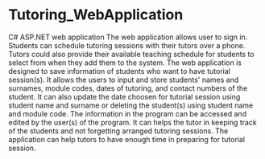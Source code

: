 # Tutoring_WebApplication
C# ASP.NET web application
The web application allows user to sign in.
Students can schedule tutoring sessions with their tutors over a phone. 
Tutors could also provide their available teaching schedule for students to select from when they add them to the system.
The web application is designed to save information of students who want to have tutorial session(s).
It allows the users to input and store students' names and surnames, module codes, dates of tutoring, and contact numbers of the student.
It can also update the date choosen for tutorial session using student name and surname or deleting the student(s) using student name and module code.
The information in the program can be accessed and edited by the user(s) of the program.
It can helps the tutor in keeping track of the students and not forgetting arranged tutoring sessions.
The application can help tutors to have enough time in preparing for tutorial session.
